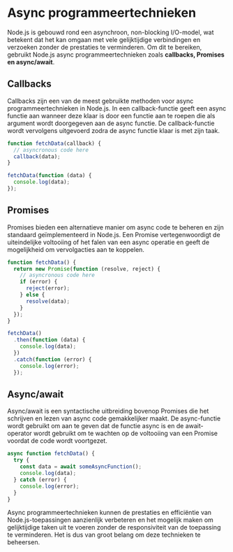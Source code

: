 # Async programmeertechnieken

Node.js is gebouwd rond een asynchroon, non-blocking I/O-model, wat betekent dat het kan omgaan met vele gelijktijdige verbindingen en verzoeken zonder de prestaties te verminderen. Om dit te bereiken, gebruikt Node.js async programmeertechnieken zoals **callbacks, Promises en async/await**.

## Callbacks

Callbacks zijn een van de meest gebruikte methoden voor async programmeertechnieken in Node.js. In een callback-functie geeft een async functie aan wanneer deze klaar is door een functie aan te roepen die als argument wordt doorgegeven aan de async functie. De callback-functie wordt vervolgens uitgevoerd zodra de async functie klaar is met zijn taak.

```javascript
function fetchData(callback) {
  // asyncronous code here
  callback(data);
}

fetchData(function (data) {
  console.log(data);
});
```

## Promises

Promises bieden een alternatieve manier om async code te beheren en zijn standaard geïmplementeerd in Node.js. Een Promise vertegenwoordigt de uiteindelijke voltooiing of het falen van een async operatie en geeft de mogelijkheid om vervolgacties aan te koppelen.

```javascript
function fetchData() {
  return new Promise(function (resolve, reject) {
    // asyncronous code here
    if (error) {
      reject(error);
    } else {
      resolve(data);
    }
  });
}

fetchData()
  .then(function (data) {
    console.log(data);
  })
  .catch(function (error) {
    console.log(error);
  });
```

## Async/await

Async/await is een syntactische uitbreiding bovenop Promises die het schrijven en lezen van async code gemakkelijker maakt. De async-functie wordt gebruikt om aan te geven dat de functie async is en de await-operator wordt gebruikt om te wachten op de voltooiing van een Promise voordat de code wordt voortgezet.

```javascript
async function fetchData() {
  try {
    const data = await someAsyncFunction();
    console.log(data);
  } catch (error) {
    console.log(error);
  }
}
```

Async programmeertechnieken kunnen de prestaties en efficiëntie van Node.js-toepassingen aanzienlijk verbeteren en het mogelijk maken om gelijktijdige taken uit te voeren zonder de responsiviteit van de toepassing te verminderen. Het is dus van groot belang om deze technieken te beheersen.
